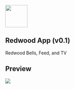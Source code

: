 <br/>
<img src="https://schoolassets.s3.amazonaws.com/logos/115707/115707.gif" width="70">
<br/>

## Redwood App (v0.1)

Redwood Bells, Feed, and TV

## Preview

<img src="https://i.imgur.com/THCow6j.png">